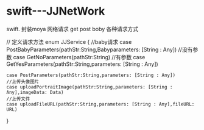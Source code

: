 # swift---JJNetWork
swift. 封装moya 网络请求 get  post boby 各种请求方式

// 定义请求方法
enum JJService {
    //baby请求
    case PostBabyParameters(pathStr:String,Babyparameters: [String : Any])
    //没有参数
    case GetNoParameters(pathStr:String)
    //有参数
    case GetYesParameters(pathStr:String,parameters: [String : Any])
    
    case PostParameters(pathStr:String,parameters: [String : Any])
    //上传头像图片
    case uploadPortraitImage(pathStr:String,parameters: [String : Any],imageData: Data)
    //上传文件
    case uploadFileURL(pathStr:String,parameters: [String : Any],fileURL: URL)
    
    
}
